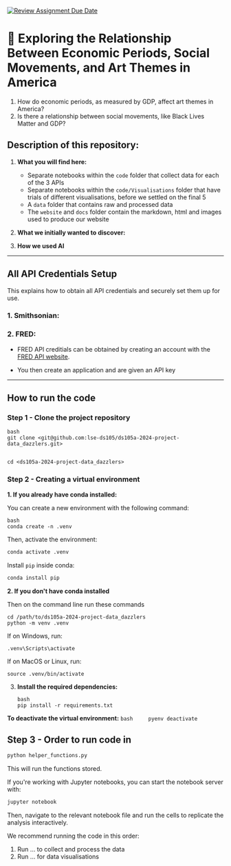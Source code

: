 [![Review Assignment Due Date](https://classroom.github.com/assets/deadline-readme-button-22041afd0340ce965d47ae6ef1cefeee28c7c493a6346c4f15d667ab976d596c.svg)](https://classroom.github.com/a/_SwzfpU1)

# 🎨 Exploring the Relationship Between Economic Periods, Social Movements, and Art Themes in America

1.  How do economic periods, as measured by GDP, affect art themes in America?
2.  Is there a relationship between social movements, like Black Lives Matter and GDP?

## Description of this repository:

1.  **What you will find here:**

    -   Separate notebooks within the `code` folder that collect data for each of the 3 APIs
    - Separate notebooks within the `code/Visualisations` folder that have trials of different visualisations, before we settled on the final 5
    - A `data` folder that contains raw and processed data 
    - The `website` and `docs` folder contain the markdown, html and images used to produce our website 

2.  **What we initially wanted to discover:**

3.  **How we used AI**

------------------------------------------------------------------------

## All API Credentials Setup

This explains how to obtain all API credentials and securely set them up for use.

### 1. Smithsonian:

### 2. FRED:

-   FRED API creditials can be obtained by creating an account with the [FRED API website](https://fredaccount.stlouisfed.org/login/secure/).

-   You then create an application and are given an API key

------------------------------------------------------------------------

## How to run the code

### Step 1 - Clone the project repository

```         
bash     
git clone <git@github.com:lse-ds105/ds105a-2024-project-data_dazzlers.git>
```

```         

cd <ds105a-2024-project-data_dazzlers>
```

### Step 2 - Creating a virtual environment

**1. If you already have conda installed:**

You can create a new environment with the following command:

```         
bash
conda create -n .venv
```

Then, activate the environment:

``` bash
conda activate .venv
```

Install `pip` inside conda:

``` bash
conda install pip
```

**2. If you don't have conda installed**

Then on the command line run these commands

```         
cd /path/to/ds105a-2024-project-data_dazzlers
python -m venv .venv
```

If on Windows, run:

```         
.venv\Scripts\activate
```

If on MacOS or Linux, run:

```         
source .venv/bin/activate
```

3.  **Install the required dependencies:**

    ```         
    bash     
    pip install -r requirements.txt
    ```

**To deactivate the virtual environment:** `bash     pyenv deactivate`

## Step 3 - Order to run code in

``` bash
python helper_functions.py
```

This will run the functions stored.

If you're working with Jupyter notebooks, you can start the notebook server with:

``` bash
jupyter notebook
```

Then, navigate to the relevant notebook file and run the cells to replicate the analysis interactively.

We recommend running the code in this order:

1.  Run ... to collect and process the data
2.  Run ... for data visualisations